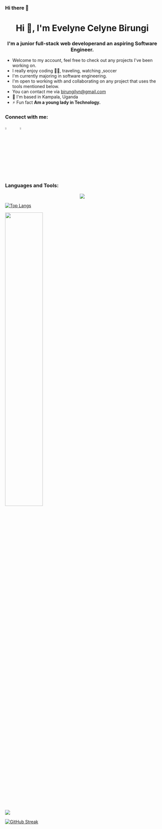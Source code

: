 ### Hi there 👋

<h1 align="center">Hi 👋, I'm Evelyne Celyne Birungi</h1>
<h3 align="center">I'm a junior full-stack web developerand an aspiring Software Engineer.</h3>  


- Welcome to my account, feel free to check out any projects I've been working on.
- I really enjoy coding 👩‍💻, traveling, watching ,soccer 
- I'm currently majoring in software engineering.
- I'm open to working with and collaborating on any project that uses the tools mentioned below.
- You can contact me via birungilyn@gmail.com
- 📍 I'm based in   Kampala, Uganda
- ⚡ Fun fact **Am a young lady in Technology.**

<h3 align="left">Connect with me:</h3>
<p align="left">
<a href="https://www.linkedin.com/in/evelyne-celyne-birungi-7b3178164?lipi=urn%3Ali%3Apage%3Ad_flagship3_profile_view_base_contact_details%3B5wD7ehDkTxySlsmwDhyhFQ%3D%3D"><img src="https://cdn.jsdelivr.net/gh/devicons/devicon/icons/linkedin/linkedin-original.svg" width="4%" height="4%"/></a>
&#8287;&#8287;&#8287;&#8287;&#8287;
<a href="mailto:birungilyn@gmail.com"><img src="https://www.vectorlogo.zone/logos/gmail/gmail-tile.svg" width="4%" height="4%"/></a>&#8287;&#8287;&#8287;&#8287;&#8287;
</p>

<h3 align="left">Languages and Tools:</h3>
<p align="center">
  <a href="https://github.com/CELYNEBIRUNGI">
    <img src="https://skillicons.dev/icons?i=html,css,bootstrap,js,webpack,react,rails,git,figma," />
  </a>
</p>


[![Top Langs](https://github-readme-stats.vercel.app/api/top-langs/?username=AbelG101&layout=compact&theme=gotham)](https://github.com/anuraghazra/github-readme-stats)

<img src="https://github-readme-stats.vercel.app/api?username=AbelG101&show_icons=true&count_private=true&theme=gotham" width="49.5%"/>

[![](https://github-readme-activity-graph.vercel.app/graph?username=AbelG101&theme=gotham)](https://github.com/AbelG101/github-readme-activity-graph)

[![GitHub Streak](https://streak-stats.demolab.com/?user=AbelG101&theme=gotham)](https://git.io/streak-stats)




